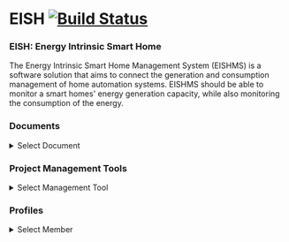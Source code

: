 # EISH [![Build Status](https://travis-ci.org/cos301-2019-se/EISH.svg?branch=master)](https://travis-ci.org/cos301-2019-se/EISH)

### EISH: Energy Intrinsic Smart Home
The Energy Intrinsic Smart Home Management System (EISHMS) is a software solution
that aims to connect the generation and consumption management of home automation systems. EISHMS should be able to monitor a smart homes' energy generation capacity, while also
monitoring the consumption of the energy.

### Documents
<details><summary> Select Document</summary><br>
- <a href="https://github.com/cos301-2019-se/EISH/blob/master/Documentation/SRS_EISHv2Demo4.pdf" target="_blank">Software Requirement Specification AND Architectural Design</a>
<br>
- <a href="https://github.com/cos301-2019-se/EISH/blob/master/Documentation/usermanual v2.pdf" target="_blank">User Manual</a>
<br>
- <a href="https://github.com/cos301-2019-se/EISH/blob/master/Documentation/CodingStandarddemo4.pdf" target="_blank">Coding Standards </a>
<br>
- <a href="https://github.com/cos301-2019-se/EISH/blob/master/Documentation/testingPolicyVersion2demo4.pdf" target="_blank">Testing Policy</a>
</details>

### Project Management Tools

<details><summary> Select Management Tool</summary><br>
- <a href="https://trello.com/b/HwwqggZa/monotoneid" target="_blank">Administration Management Board</a> <br>
- <a href="https://trello.com/b/zj2DTdGW/project-development" target="_blank">Project Management Board</a>
</details>

### Profiles
<details><summary> Select Member</summary><br>

- <a href="https://github.com/FulelaMjali" target="_blank">Fulela Mjali</a> <br>
- <a href="https://github.com/Given-Rakgoale" target="_blank">Given Rakgoale</a> <br>
- <a href="https://github.com/u15321861" target="_blank">Koketso Molawa</a> <br>
- <a href="https://github.com/KearabiloeNare" target="_blank">Kearabiloe Nare</a> 
- <a href="https://github.com/NtlatlengL" target="_blank">Lebogang Ntlatleng</a> <br>
</details>







